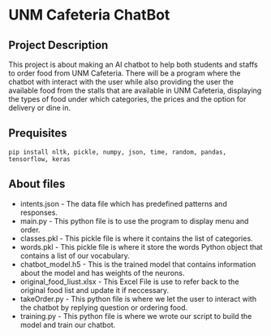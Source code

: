 # UNM Cafeteria ChatBot

## Project Description
This project is about making an AI chatbot to help both students and staffs to order food from UNM Cafeteria. There will be a program where the chatbot with interact with the user while also providing the user the available food from the stalls that are available in UNM Cafeteria, displaying the types of food under which categories, the prices and the option for delivery or dine in.

## Prequisites 
````
pip install nltk, pickle, numpy, json, time, random, pandas, tensorflow, keras
````

## About files
* intents.json - The data file which has predefined patterns and responses.
* main.py - This python file is to use the program to display menu and order.
* classes.pkl - This pickle file is where it contains the list of categories.
* words.pkl - This pickle file is where it store the words Python object that contains a list of our vocabulary.
* chatbot_model.h5 - This is the trained model that contains information about the model and has weights of the neurons.
* original_food_liust.xlsx - This Excel File is use to refer back to the original food list and update it if neccessary.
* takeOrder.py - This python file is where we let the user to interact with the chatbot by replying question or ordering food.
* training.py - This python file is where we wrote our script to build the model and train our chatbot.

